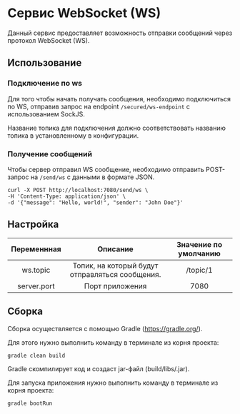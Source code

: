 # Сервис WebSocket (WS)

Данный сервис предоставляет возможность отправки сообщений через протокол WebSocket (WS).

## Использование

### Подключение по ws

Для того чтобы начать получать сообщения, необходимо подключиться по WS, отправив запрос на
endpoint `/secured/ws-endpoint` с использованием SockJS.
<p>Название топика для подключения должно соответствовать названию топика в установленному в конфигурации.

### Получение сообщений

Чтобы сервер отправил WS сообщение, необходимо отправить POST-запрос на `/send/ws` с данными в формате JSON.

```
curl -X POST http://localhost:7080/send/ws \
-H 'Content-Type: application/json' \
-d '{"message": "Hello, world!", "sender": "John Doe"}'
```

## Настройка

| Переменнная |                    Описание                     | Значение по умолчанию |
|:-----------:|:-----------------------------------------------:|:---------------------:|
|  ws.topic   | Топик, на который будут отправляться сообщения. |       /topic/1        |
| server.port |                 Порт приложения                 |         7080          |

## Сборка

Сборка осуществляется с помощью Gradle (https://gradle.org/).
<p>Для этого нужно выполнить команду в терминале из корня проекта:

```
gradle clean build
```

Gradle скомпилирует код и создаст jar-файл (build/libs/<project-version>.jar).

Для запуска приложения нужно выполнить команду в терминале из корня проекта:

```
gradle bootRun
```
